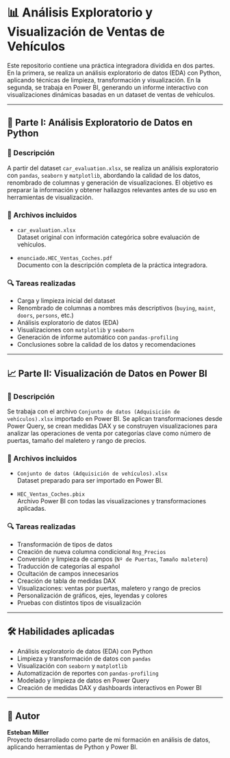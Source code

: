 # 📊 Análisis Exploratorio y Visualización de Ventas de Vehículos

Este repositorio contiene una práctica integradora dividida en dos partes. En la primera, se realiza un análisis exploratorio de datos (EDA) con Python, aplicando técnicas de limpieza, transformación y visualización. En la segunda, se trabaja en Power BI, generando un informe interactivo con visualizaciones dinámicas basadas en un dataset de ventas de vehículos.

---

## 🧪 Parte I: Análisis Exploratorio de Datos en Python

### 📝 Descripción  
A partir del dataset `car_evaluation.xlsx`, se realiza un análisis exploratorio con `pandas`, `seaborn` y `matplotlib`, abordando la calidad de los datos, renombrado de columnas y generación de visualizaciones. El objetivo es preparar la información y obtener hallazgos relevantes antes de su uso en herramientas de visualización.

### 📂 Archivos incluidos  
- `car_evaluation.xlsx`  
  Dataset original con información categórica sobre evaluación de vehículos.

- `enunciado.HEC_Ventas_Coches.pdf`  
  Documento con la descripción completa de la práctica integradora.

### 🔍 Tareas realizadas  
- Carga y limpieza inicial del dataset  
- Renombrado de columnas a nombres más descriptivos (`buying`, `maint`, `doors`, `persons`, etc.)  
- Análisis exploratorio de datos (EDA)  
- Visualizaciones con `matplotlib` y `seaborn`  
- Generación de informe automático con `pandas-profiling`  
- Conclusiones sobre la calidad de los datos y recomendaciones

---

## 📈 Parte II: Visualización de Datos en Power BI

### 📝 Descripción  
Se trabaja con el archivo `Conjunto de datos (Adquisición de vehículos).xlsx` importado en Power BI. Se aplican transformaciones desde Power Query, se crean medidas DAX y se construyen visualizaciones para analizar las operaciones de venta por categorías clave como número de puertas, tamaño del maletero y rango de precios.

### 📂 Archivos incluidos  
- `Conjunto de datos (Adquisición de vehículos).xlsx`  
  Dataset preparado para ser importado en Power BI.

- `HEC_Ventas_Coches.pbix`  
  Archivo Power BI con todas las visualizaciones y transformaciones aplicadas.

### 🔍 Tareas realizadas  
- Transformación de tipos de datos  
- Creación de nueva columna condicional `Rng_Precios`  
- Conversión y limpieza de campos (`Nº de Puertas`, `Tamaño maletero`)  
- Traducción de categorías al español  
- Ocultación de campos innecesarios  
- Creación de tabla de medidas DAX  
- Visualizaciones: ventas por puertas, maletero y rango de precios  
- Personalización de gráficos, ejes, leyendas y colores  
- Pruebas con distintos tipos de visualización

---

## 🛠️ Habilidades aplicadas  
- Análisis exploratorio de datos (EDA) con Python  
- Limpieza y transformación de datos con `pandas`  
- Visualización con `seaborn` y `matplotlib`  
- Automatización de reportes con `pandas-profiling`  
- Modelado y limpieza de datos en Power Query  
- Creación de medidas DAX y dashboards interactivos en Power BI

---

## 👤 Autor  
**Esteban Miller**  
Proyecto desarrollado como parte de mi formación en análisis de datos, aplicando herramientas de Python y Power BI.
